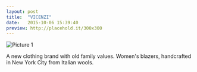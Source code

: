 ```yaml
---
layout: post
title:  "VICENZI"
date:   2015-10-06 15:39:40
preview: http://placehold.it/300x300
---
```


![Picture 1](http://placehold.it/800x600)

A new clothing brand with old family values. Women's blazers, handcrafted in New York City from Italian wools.
